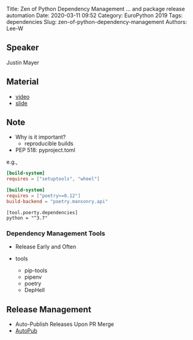 Title: Zen of Python Dependency Management ... and package release automation
Date: 2020-03-11 09:52
Category: EuroPython 2019
Tags: dependencies
Slug: zen-of-python-dependency-management
Authors: Lee-W

## Speaker
Justin Mayer

## Material
* [video](https://www.youtube.com/watch?v=asL0dbN6pAY&feature=youtu.be)
* [slide](https://justinmayer.com/talks/dependency-management-release-automation/assets/player/KeynoteDHTMLPlayer.html#0)

## Note
* Why is it important?
    * reproducible builds
* PEP 518: pyproject.toml

e.g.,

```toml
[build-system]
requires = ["setuptools", "wheel"]
```

```toml
[build-system]
requires = ["poetry>=0.12"]
build-backend = "poetry.mansonry.api"
```

```tool
[tool.poerty.dependencies]
python = "^3.7"
```

### Dependency Management Tools
* Release Early and Often

* tools
    * pip-tools
    * pipenv
    * poetry
    * DepHell

## Release Management
* Auto-Publish Releases Upon PR Merge
* [AutoPub](https://github.com/autopub/autopub)
